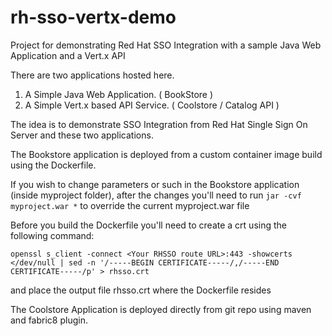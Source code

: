# rh-sso-vertx-demo
Project for demonstrating Red Hat SSO Integration with a sample Java Web Application and a Vert.x API

There are two applications hosted here. 
1) A Simple Java Web Application. ( BookStore ) 
2) A Simple Vert.x based API Service. ( Coolstore / Catalog API ) 

The idea is to demonstrate SSO Integration from Red Hat Single Sign On Server and these two applications. 

The Bookstore application is deployed from a custom container image build using the Dockerfile. 

If you wish to change parameters or such in the Bookstore application (inside myproject folder),
after the changes you'll need to run ```jar -cvf myproject.war *``` to override the current myproject.war file

Before you build the Dockerfile you'll need to create a crt using the following command:

```
openssl s_client -connect <Your RHSSO route URL>:443 -showcerts </dev/null | sed -n '/-----BEGIN CERTIFICATE-----/,/-----END CERTIFICATE-----/p' > rhsso.crt
```
and place the output file rhsso.crt where the Dockerfile resides

The Coolstore Application is deployed directly from git repo using maven and fabric8 plugin. 

